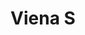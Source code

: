 ---
title: Viena S
date: 
draft: false

# descripcion
description : Aro de plata con piedra cubic

materials: Plata 925

color: Multicolor

dimensions: 0,8cm

code: 01-16-0299

type: "Aros"

categories: []

price: $3.480,00

# Images
# first image will be shown in the product page
images:
  # - image: "images/path_to_image"
  # La ubicacion de las imagenes es imagenes/Aros/Aros.Cubic/01-16-0299-viena-s
  - image: "./images/aros/cubic/01-16-0299-flor-mediana_a.JPG"
  - image: "./images/aros/cubic/01-16-0299-flor-mediana_b.JPG"
---